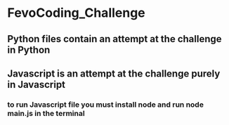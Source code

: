 # FevoCoding_Challenge

## Python files contain an attempt at the challenge in Python
## Javascript is an attempt at the challenge purely in Javascript
### to run Javascript file you must install node and run node main.js in the terminal
